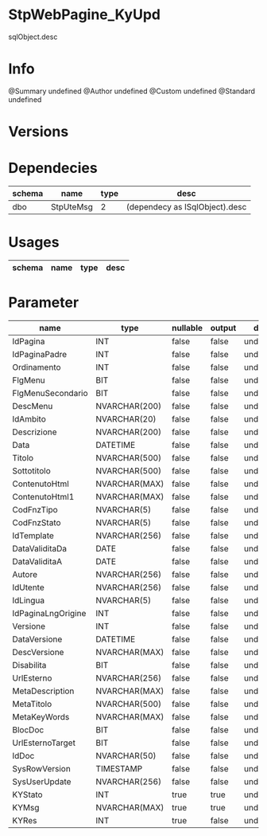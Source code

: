 # StpWebPagine_KyUpd
sqlObject.desc

# Info 
@Summary undefined
@Author undefined
@Custom undefined
@Standard undefined
# Versions 
# Dependecies 

| schema      | name      | type       | desc          |
| ------ | -------- | -------- | ------ |
| dbo | StpUteMsg | 2 | (dependecy as ISqlObject).desc |
# Usages 

| schema      | name      | type       | desc          |
| ------ | -------- | -------- | ------ |
# Parameter

| name      | type      | nullable      | output       | desc          |
| ------ | -------- | -------- | -------- | ------ |
| IdPagina | INT | false | false | undefined |
| IdPaginaPadre | INT | false | false | undefined |
| Ordinamento | INT | false | false | undefined |
| FlgMenu | BIT | false | false | undefined |
| FlgMenuSecondario | BIT | false | false | undefined |
| DescMenu | NVARCHAR(200) | false | false | undefined |
| IdAmbito | NVARCHAR(20) | false | false | undefined |
| Descrizione | NVARCHAR(200) | false | false | undefined |
| Data | DATETIME | false | false | undefined |
| Titolo | NVARCHAR(500) | false | false | undefined |
| Sottotitolo | NVARCHAR(500) | false | false | undefined |
| ContenutoHtml | NVARCHAR(MAX) | false | false | undefined |
| ContenutoHtml1 | NVARCHAR(MAX) | false | false | undefined |
| CodFnzTipo | NVARCHAR(5) | false | false | undefined |
| CodFnzStato | NVARCHAR(5) | false | false | undefined |
| IdTemplate | NVARCHAR(256) | false | false | undefined |
| DataValiditaDa | DATE | false | false | undefined |
| DataValiditaA | DATE | false | false | undefined |
| Autore | NVARCHAR(256) | false | false | undefined |
| IdUtente | NVARCHAR(256) | false | false | undefined |
| IdLingua | NVARCHAR(5) | false | false | undefined |
| IdPaginaLngOrigine | INT | false | false | undefined |
| Versione | INT | false | false | undefined |
| DataVersione | DATETIME | false | false | undefined |
| DescVersione | NVARCHAR(MAX) | false | false | undefined |
| Disabilita | BIT | false | false | undefined |
| UrlEsterno | NVARCHAR(256) | false | false | undefined |
| MetaDescription | NVARCHAR(MAX) | false | false | undefined |
| MetaTitolo | NVARCHAR(500) | false | false | undefined |
| MetaKeyWords | NVARCHAR(MAX) | false | false | undefined |
| BlocDoc | BIT | false | false | undefined |
| UrlEsternoTarget | BIT | false | false | undefined |
| IdDoc | NVARCHAR(50) | false | false | undefined |
| SysRowVersion | TIMESTAMP | false | false | undefined |
| SysUserUpdate | NVARCHAR(256) | false | false | undefined |
| KYStato | INT | true | true | undefined |
| KYMsg | NVARCHAR(MAX) | true | true | undefined |
| KYRes | INT | true | false | undefined |
